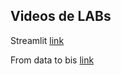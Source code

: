 
## Videos de LABs



Streamlit [link](https://vimeo.com/850796784/955e75b443)


From data to bis [link](https://vimeo.com/842250467/ecbae12d0b)


